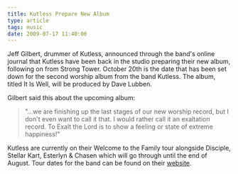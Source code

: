 ```yaml
---
title: Kutless Prepare New Album
type: article
tags: music
date: 2009-07-17 11:40:00
---
```


Jeff Gilbert, drummer of Kutless, announced through the band's online journal that Kutless have been back in the studio preparing their new album, following on from Strong Tower. October 20th is the date that has been set down for the second worship album from the band Kutless. The album, titled It Is Well, will be produced by Dave Lubben.

Gilbert said this about the upcoming album:

> "…we are finishing up the last stages of our new worship record, but I don't even want to call it that. I would rather call it an exaltation record. To Exalt the Lord is to show a feeling or state of extreme happiness!"

Kutless are currently on their Welcome to the Family tour alongside Disciple, Stellar Kart, Esterlyn &amp; Chasen which will go through until the end of August. Tour dates for the band can be found on their <a href="http://www.kutless.com/tour.aspx">website</a>.
